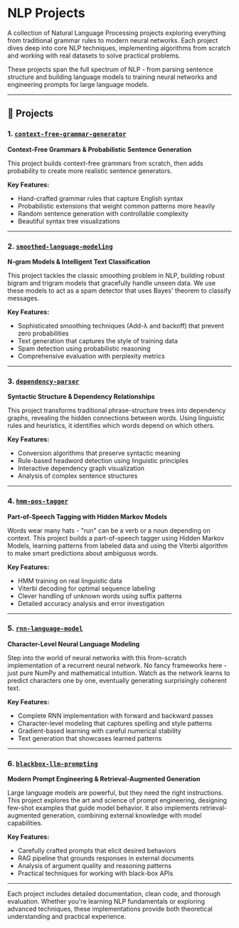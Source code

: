 # NLP Projects

A collection of Natural Language Processing projects exploring everything from traditional grammar rules to modern neural networks. Each project dives deep into core NLP techniques, implementing algorithms from scratch and working with real datasets to solve practical problems.

These projects span the full spectrum of NLP - from parsing sentence structure and building language models to training neural networks and engineering prompts for large language models.

---

## 📁 Projects

### 1. [`context-free-grammar-generator`](./context-free-grammar-generator)
**Context-Free Grammars & Probabilistic Sentence Generation**

This project builds context-free grammars from scratch, then adds probability to create more realistic sentence generators. 

**Key Features:**
- Hand-crafted grammar rules that capture English syntax
- Probabilistic extensions that weight common patterns more heavily
- Random sentence generation with controllable complexity
- Beautiful syntax tree visualizations

---

### 2. [`smoothed-language-modeling`](./smoothed-language-modeling)
**N-gram Models & Intelligent Text Classification**

This project tackles the classic smoothing problem in NLP, building robust bigram and trigram models that gracefully handle unseen data. We use these models to act as a spam detector that uses Bayes' theorem to classify messages.

**Key Features:**
- Sophisticated smoothing techniques (Add-λ and backoff) that prevent zero probabilities
- Text generation that captures the style of training data
- Spam detection using probabilistic reasoning
- Comprehensive evaluation with perplexity metrics

---

### 3. [`dependency-parser`](./dependency-parser)
**Syntactic Structure & Dependency Relationships**

This project transforms traditional phrase-structure trees into dependency graphs, revealing the hidden connections between words. Using linguistic rules and heuristics, it identifies which words depend on which others.

**Key Features:**
- Conversion algorithms that preserve syntactic meaning
- Rule-based headword detection using linguistic principles
- Interactive dependency graph visualization
- Analysis of complex sentence structures

---

### 4. [`hmm-pos-tagger`](./hmm-pos-tagger)
**Part-of-Speech Tagging with Hidden Markov Models**

Words wear many hats - "run" can be a verb or a noun depending on context. This project builds a part-of-speech tagger using Hidden Markov Models, learning patterns from labeled data and using the Viterbi algorithm to make smart predictions about ambiguous words.

**Key Features:**
- HMM training on real linguistic data
- Viterbi decoding for optimal sequence labeling
- Clever handling of unknown words using suffix patterns
- Detailed accuracy analysis and error investigation

---

### 5. [`rnn-language-model`](./rnn-language-model)
**Character-Level Neural Language Modeling**

Step into the world of neural networks with this from-scratch implementation of a recurrent neural network. No fancy frameworks here - just pure NumPy and mathematical intuition. Watch as the network learns to predict characters one by one, eventually generating surprisingly coherent text.

**Key Features:**
- Complete RNN implementation with forward and backward passes
- Character-level modeling that captures spelling and style patterns
- Gradient-based learning with careful numerical stability
- Text generation that showcases learned patterns

---

### 6. [`blackbox-llm-prompting`](./blackbox-llm-prompting)
**Modern Prompt Engineering & Retrieval-Augmented Generation**

Large language models are powerful, but they need the right instructions. This project explores the art and science of prompt engineering, designing few-shot examples that guide model behavior. It also implements retrieval-augmented generation, combining external knowledge with model capabilities.

**Key Features:**
- Carefully crafted prompts that elicit desired behaviors
- RAG pipeline that grounds responses in external documents
- Analysis of argument quality and reasoning patterns
- Practical techniques for working with black-box APIs

---

Each project includes detailed documentation, clean code, and thorough evaluation. Whether you're learning NLP fundamentals or exploring advanced techniques, these implementations provide both theoretical understanding and practical experience.
